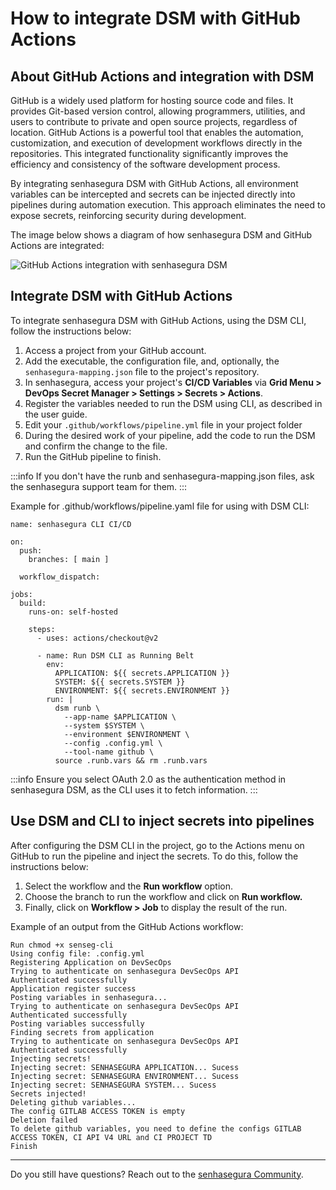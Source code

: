 # How to integrate DSM with GitHub Actions

## About GitHub Actions and integration with DSM

GitHub is a widely used platform for hosting source code and files. It provides Git-based version control, allowing programmers, utilities, and users to contribute to private and open source projects, regardless of location. GitHub Actions is a powerful tool that enables the automation, customization, and execution of development workflows directly in the repositories. This integrated functionality significantly improves the efficiency and consistency of the software development process.

By integrating senhasegura DSM with GitHub Actions, all environment variables can be intercepted and secrets can be injected directly into pipelines during automation execution. This approach eliminates the need to expose secrets, reinforcing security during development.

The image below shows a diagram of how senhasegura DSM and GitHub Actions are integrated:

![GitHub Actions integration with senhasegura DSM](https://cdn.document360.io/5a1d58df-64ce-42a2-8b23-688477d32f33/Images/Documentation/image-3BBDT2C4.png)

## Integrate DSM with GitHub Actions

To integrate senhasegura DSM with GitHub Actions, using the DSM CLI, follow the instructions below:

1. Access a project from your GitHub account.
2. Add the executable, the configuration file, and, optionally, the `senhasegura-mapping.json` file to the project's repository.
3. In senhasegura, access your project's **CI/CD Variables** via **Grid Menu > DevOps Secret Manager > Settings > Secrets > Actions**.
4. Register the variables needed to run the DSM using CLI, as described in the user guide.
5. Edit your `.github/workflows/pipeline.yml` file in your project folder
6. During the desired work of your pipeline, add the code to run the DSM and confirm the change to the file.
7. Run the GitHub pipeline to finish.

:::info
If you don't have the runb and senhasegura-mapping.json files, ask the senhasegura support team for them.
:::

Example for .github/workflows/pipeline.yaml file for using with DSM CLI:

```
name: senhasegura CLI CI/CD

on:
  push:
    branches: [ main ]

  workflow_dispatch:

jobs:
  build:
    runs-on: self-hosted

    steps:
      - uses: actions/checkout@v2

      - name: Run DSM CLI as Running Belt
        env:
          APPLICATION: ${{ secrets.APPLICATION }}
          SYSTEM: ${{ secrets.SYSTEM }}
          ENVIRONMENT: ${{ secrets.ENVIRONMENT }}
        run: |
          dsm runb \
            --app-name $APPLICATION \
            --system $SYSTEM \
            --environment $ENVIRONMENT \
            --config .config.yml \
            --tool-name github \
          source .runb.vars && rm .runb.vars

```

:::info
Ensure you select OAuth 2.0 as the authentication method in senhasegura DSM, as the CLI uses it to fetch information.
:::

## Use DSM and CLI to inject secrets into pipelines

After configuring the DSM CLI in the project, go to the Actions menu on GitHub to run the pipeline and inject the secrets. To do this, follow the instructions below:

1. Select the workflow and the **Run workflow** option.
2. Choose the branch to run the workflow and click on **Run workflow.**
3. Finally, click on **Workflow > Job** to display the result of the run.

Example of an output from the GitHub Actions workflow:

```
Run chmod +x senseg-cli
Using config file: .config.yml
Registering Application on DevSecOps
Trying to authenticate on senhasegura DevSecOps API
Authenticated successfully
Application register success
Posting variables in senhasegura...
Trying to authenticate on senhasegura DevSecOps API
Authenticated successfully
Posting variables successfully
Finding secrets from application
Trying to authenticate on senhasegura DevSecOps API
Authenticated successfully
Injecting secrets!
Injecting secret: SENHASEGURA APPLICATION... Sucess
Injecting secret: SENHASEGURA ENVIRONMENT... Sucess
Injecting secret: SENHASEGURA SYSTEM... Sucess
Secrets injected!
Deleting github variables...
The config GITLAB ACCESS TOKEN is empty
Deletion failed
To delete github variables, you need to define the configs GITLAB ACCESS TOKEN, CI API V4 URL and CI PROJECT TD
Finish
```

---

Do you still have questions? Reach out to the [senhasegura Community](https://community.senhasegura.io/).
